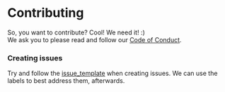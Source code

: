 # Contributing

So, you want to contribute? Cool! We need it! :)  
We ask you to please read and follow our [Code of Conduct](https://github.com/felipenmoura/demo-web-worker/blob/master/CODE_OF_CONDUCT.md).

### Creating issues

Try and follow the [issue_template](https://github.com/felipenmoura/demo-web-worker/blob/master/ISSUE_TEMPLATE.md) when creating issues.
We can use the labels to best address them, afterwards.

